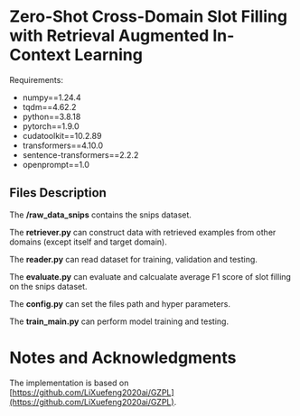 # Zero-Shot Cross-Domain Slot Filling with Retrieval Augmented In-Context Learning

Requirements:

-	numpy==1.24.4
-	tqdm==4.62.2
-	python==3.8.18
-	pytorch==1.9.0
-	cudatoolkit==10.2.89 
-	transformers==4.10.0
-	sentence-transformers==2.2.2
-	openprompt==1.0

## Files Description
The **/raw_data_snips** contains the snips dataset.

The **retriever.py** can construct data with retrieved examples from other domains (except itself and target domain).

The **reader.py** can read dataset for training, validation and testing.

The **evaluate.py** can evaluate and calcualate average F1 score of slot filling on the snips dataset.

The **config.py** can set the files path and hyper parameters.

The **train_main.py** can perform model training and testing.

# Notes and Acknowledgments
The implementation is based on [https://github.com/LiXuefeng2020ai/GZPL](https://github.com/LiXuefeng2020ai/GZPL).
